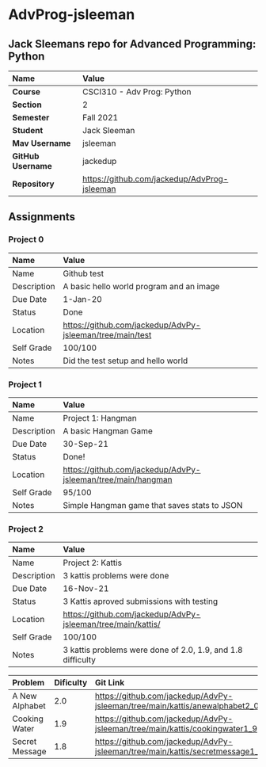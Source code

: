 # AdvProg-jsleeman

## Jack Sleemans repo for Advanced Programming: Python

| Name | Value |
|:---|:---|
| **Course** | CSCI310 - Adv Prog: Python |
| **Section** | 2 |
| **Semester** | Fall 2021 |
| **Student** | Jack Sleeman |
| **Mav Username**            | jsleeman |
| **GitHub Username**         | jackedup |
| **Repository**          | https://github.com/jackedup/AdvProg-jsleeman |

## Assignments

### Project 0

| Name | Value |
| :--- | :--- |
| Name | Github test |
| Description | A basic hello world program and an image|
| Due Date | 1-Jan-20 |
| Status | Done |
| Location | https://github.com/jackedup/AdvPy-jsleeman/tree/main/test |
| Self Grade | 100/100 |
| Notes | Did the test setup and hello world |

### Project 1

| Name | Value |
| :--- | :--- |
| Name | Project 1: Hangman |
| Description | A basic Hangman Game|
| Due Date | 30-Sep-21 |
| Status | Done! |
| Location | https://github.com/jackedup/AdvPy-jsleeman/tree/main/hangman |
| Self Grade | 95/100 |
| Notes | Simple Hangman game that saves stats to JSON |

### Project 2

| Name | Value |
| :--- | :--- |
| Name | Project 2: Kattis |
| Description | 3 kattis problems were done|
| Due Date | 16-Nov-21|
| Status | 3 Kattis aproved submissions with testing |
| Location | https://github.com/jackedup/AdvPy-jsleeman/tree/main/kattis/ |
| Self Grade | 100/100 |
| Notes | 3 kattis problems were done of 2.0, 1.9, and 1.8 difficulty |

| Problem| Dificulty | Git Link |
|:---|:---|:---|
| A New Alphabet | 2.0 | https://github.com/jackedup/AdvPy-jsleeman/tree/main/kattis/anewalphabet2_0 |
| Cooking Water | 1.9 | https://github.com/jackedup/AdvPy-jsleeman/tree/main/kattis/cookingwater1_9 |
| Secret Message | 1.8 | https://github.com/jackedup/AdvPy-jsleeman/tree/main/kattis/secretmessage1_8 |


